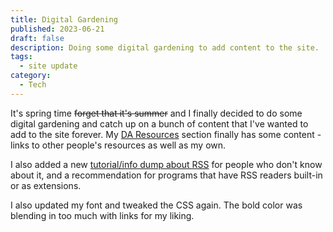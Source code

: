 ```yaml
---
title: Digital Gardening
published: 2023-06-21
draft: false
description: Doing some digital gardening to add content to the site.
tags:
  - site update
category:
  - Tech
---
```


It's spring time <strike>forget that it's summer</strike> and I finally decided
to do some digital gardening and catch up on a bunch of content that I've wanted
to add to the site forever. My [DA Resources](/docs/DA) section finally has some
content - links to other people's resources as well as my own.

I also added a new [tutorial/info dump about RSS](/docs/tutorials/rss) for
people who don't know about it, and a recommendation for programs that have RSS
readers built-in or as extensions.

I also updated my font and tweaked the CSS again. The bold color was blending in
too much with links for my liking.
